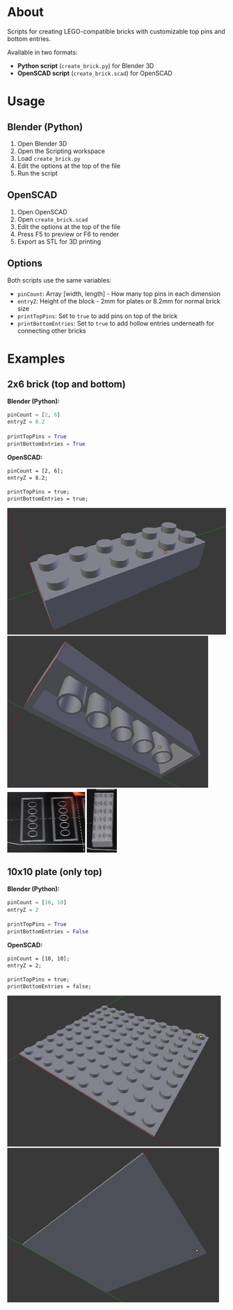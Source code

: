# About

Scripts for creating LEGO-compatible bricks with customizable top pins and bottom entries.

Available in two formats:
- **Python script** (`create_brick.py`) for Blender 3D
- **OpenSCAD script** (`create_brick.scad`) for OpenSCAD

# Usage

## Blender (Python)

1. Open Blender 3D
2. Open the Scripting workspace
3. Load `create_brick.py`
4. Edit the options at the top of the file
5. Run the script

## OpenSCAD

1. Open OpenSCAD
2. Open `create_brick.scad`
3. Edit the options at the top of the file
4. Press F5 to preview or F6 to render
5. Export as STL for 3D printing

## Options

Both scripts use the same variables:
- `pinCount`: Array [width, length] - How many top pins in each dimension
- `entryZ`: Height of the block - 2mm for plates or 8.2mm for normal brick size
- `printTopPins`: Set to `true` to add pins on top of the brick
- `printBottomEntries`: Set to `true` to add hollow entries underneath for connecting other bricks

# Examples

## 2x6 brick (top and bottom)

**Blender (Python):**
```python
pinCount = [2, 6]
entryZ = 8.2

printTopPins = True
printBottomEntries = True
```

**OpenSCAD:**
```openscad
pinCount = [2, 6];
entryZ = 8.2;

printTopPins = true;
printBottomEntries = true;
```

![Thumbnail](thumbnail-2x6-true-true-top.png)
![Thumbnail](thumbnail-2x6-true-true-bottom.png)
![Thumbnail](thumbnail-2x6-true-true-printing.png)
![Thumbnail](thumbnail-2x6-true-true-done.png)

## 10x10 plate (only top)

**Blender (Python):**
```python
pinCount = [10, 10]
entryZ = 2

printTopPins = True
printBottomEntries = False
```

**OpenSCAD:**
```openscad
pinCount = [10, 10];
entryZ = 2;

printTopPins = true;
printBottomEntries = false;
```

![Thumbnail](thumbnail-10x10-true-false-top.png)
![Thumbnail](thumbnail-10x10-true-false-bottom.png)
